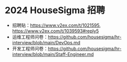 # 2024 HouseSigma 招聘 

- 招聘贴：https://www.v2ex.com/t/1021595, https://www.v2ex.com/t/1039593#reply5
- 运维工程师问卷：https://github.com/housesigma/hr-interview/blob/main/DevOps.md
- 开发工程师问卷：https://github.com/housesigma/hr-interview/blob/main/Staff-Engineer.md
